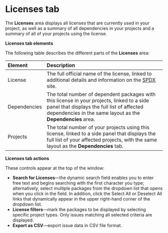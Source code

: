 # Licenses tab

The **Licenses** area displays all licenses that are currently used in your project, as well as a summary of all dependencies in your projects and a summary of all of your projects using the license.

**Licenses tab elements**

The following table describes the different parts of the **Licenses** area:

| **Element** | **Description** |
| :--- | :--- |
| License | The full official name of the license, linked to additional details and information on the [SPDX](https://spdx.org/) site. |
| Dependencies | The total number of dependent packages with this license in your projects, linked to a side panel that displays the full list of affected dependencies in the same layout as the **Dependencies** area. |
| Projects | The total number of your projects using this license, linked to a side panel that displays the full list of your affected projects, with the same layout as the **Dependencies** tab. |

**Licenses tab actions**

These controls appear at the top of the window:

* **Search for Licenses**—the dynamic search field enables you to enter free text and begins searching with the first character you type; alternatively, select multiple packages from the dropdown list that opens when you click in the field. In addition, click the Select All or Deselect All links that dynamically appear in the upper right-hand corner of the dropdown list.
* **License filters**—mark the packages to be displayed by selecting specific project types. Only issues matching all selected criteria are displayed.
* **Export as CSV**—export issue data in CSV file format.

